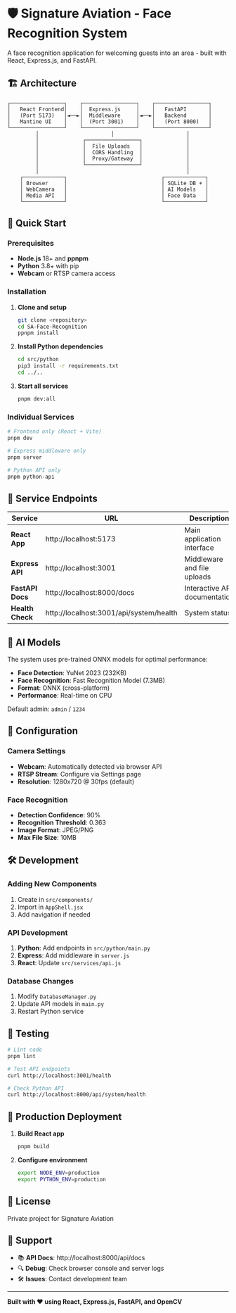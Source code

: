 # 🛡️ Signature Aviation - Face Recognition System

A face recognition application for welcoming guests into an area - built with React, Express.js, and FastAPI.

## 🏗️ Architecture

```
┌─────────────────┐    ┌─────────────────┐    ┌─────────────────┐
│   React Frontend│    │  Express.js     │    │   FastAPI       │
│   (Port 5173)   │◄──►│  Middleware     │◄──►│   Backend       │
│   Mantine UI    │    │  (Port 3001)    │    │   (Port 8000)   │
└─────────────────┘    └─────────────────┘    └─────────────────┘
         │                       │                       │
         │              ┌─────────────────┐              │
         │              │  File Uploads   │              │
         │              │  CORS Handling  │              │
         │              │  Proxy/Gateway  │              │
         │              └─────────────────┘              │
         │                                               │
    ┌─────────────┐                              ┌─────────────┐
    │ Browser     │                              │ SQLite DB + │
    │ WebCamera   │                              │ AI Models   │
    │ Media API   │                              │ Face Data   │
    └─────────────┘                              └─────────────┘
```

## 🚀 Quick Start

### Prerequisites

- **Node.js** 18+ and **ppnpm**
- **Python** 3.8+ with pip
- **Webcam** or RTSP camera access

### Installation

1. **Clone and setup**
   ```bash
   git clone <repository>
   cd SA-Face-Recognition
   ppnpm install
   ```

2. **Install Python dependencies**
   ```bash
   cd src/python
   pip3 install -r requirements.txt
   cd ../..
   ```

3. **Start all services**
   ```bash
   pnpm dev:all
   ```

### Individual Services

```bash
# Frontend only (React + Vite)
pnpm dev

# Express middleware only
pnpm server

# Python API only
pnpm python-api
```

## 🔗 Service Endpoints

| Service | URL | Description |
|---------|-----|-------------|
| **React App** | http://localhost:5173 | Main application interface |
| **Express API** | http://localhost:3001 | Middleware and file uploads |
| **FastAPI Docs** | http://localhost:8000/docs | Interactive API documentation |
| **Health Check** | http://localhost:3001/api/system/health | System status |

## 🤖 AI Models

The system uses pre-trained ONNX models for optimal performance:

- **Face Detection**: YuNet 2023 (232KB)
- **Face Recognition**: Fast Recognition Model (7.3MB)
- **Format**: ONNX (cross-platform)
- **Performance**: Real-time on CPU

Default admin: `admin` / `1234`

## 🔧 Configuration

### Camera Settings
- **Webcam**: Automatically detected via browser API
- **RTSP Stream**: Configure via Settings page
- **Resolution**: 1280x720 @ 30fps (default)

### Face Recognition
- **Detection Confidence**: 90%
- **Recognition Threshold**: 0.363
- **Image Format**: JPEG/PNG
- **Max File Size**: 10MB

## 🛠️ Development

### Adding New Components
1. Create in `src/components/`
2. Import in `AppShell.jsx`
3. Add navigation if needed

### API Development
1. **Python**: Add endpoints in `src/python/main.py`
2. **Express**: Add middleware in `server.js`
3. **React**: Update `src/services/api.js`

### Database Changes
1. Modify `DatabaseManager.py`
2. Update API models in `main.py`
3. Restart Python service

## 🧪 Testing

```bash
# Lint code
pnpm lint

# Test API endpoints
curl http://localhost:3001/health

# Check Python API
curl http://localhost:8000/api/system/health
```

## 🚀 Production Deployment

1. **Build React app**
   ```bash
   pnpm build
   ```

2. **Configure environment**
   ```bash
   export NODE_ENV=production
   export PYTHON_ENV=production
   ```

## 📝 License

Private project for Signature Aviation

## 🤝 Support

- 📚 **API Docs**: http://localhost:8000/api/docs
- 🔍 **Debug**: Check browser console and server logs
- 🛠️ **Issues**: Contact development team

---

**Built with ❤️ using React, Express.js, FastAPI, and OpenCV**
